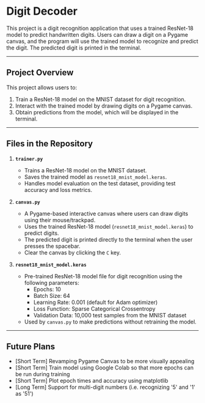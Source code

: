 # Digit Decoder
This project is a digit recognition application that uses a trained ResNet-18 model to predict handwritten digits. Users can draw a digit on a Pygame canvas, and the program will use the trained model to recognize and predict the digit. The predicted digit is printed in the terminal.

---

## Project Overview

This project allows users to:
1. Train a ResNet-18 model on the MNIST dataset for digit recognition.
2. Interact with the trained model by drawing digits on a Pygame canvas.
3. Obtain predictions from the model, which will be displayed in the terminal.

---

## Files in the Repository

1. **`trainer.py`**
   - Trains a ResNet-18 model on the MNIST dataset.
   - Saves the trained model as `resnet18_mnist_model.keras`.
   - Handles model evaluation on the test dataset, providing test accuracy and loss metrics.

2. **`canvas.py`**
   - A Pygame-based interactive canvas where users can draw digits using their mouse/trackpad.
   - Uses the trained ResNet-18 model (`resnet18_mnist_model.keras`) to predict digits.
   - The predicted digit is printed directly to the terminal when the user presses the spacebar.
   - Clear the canvas by clicking the `C` key.
     
3. **`resnet18_mnist_model.keras`**
   - Pre-trained ResNet-18 model file for digit recognition using the following parameters:
        - Epochs: 10
        - Batch Size: 64
        - Learning Rate: 0.001 (default for Adam optimizer)
        - Loss Function: Sparse Categorical Crossentropy
        - Validation Data: 10,000 test samples from the MNIST dataset
   - Used by `canvas.py` to make predictions without retraining the model.
---

## Future Plans
- [Short Term] Revamping Pygame Canvas to be more visually appealing
- [Short Term] Train model using Google Colab so that more epochs can be run during training
- [Short Term] Plot epoch times and accuracy using matplotlib
- [Long Term] Support for multi-digit numbers (i.e. recognizing '5' and '1' as '51')
